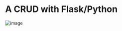 # A CRUD with Flask/Python

![image](https://github.com/thiagodeloreto/crud-flask/assets/94491689/7748fc0a-69a1-40ae-8e02-03fa21d53ffd)
